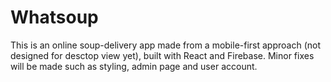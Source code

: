 # Whatsoup
This is an online soup-delivery app made from a mobile-first approach (not designed for desctop view yet), built with React and Firebase. 
Minor fixes will be made such as styling, admin page and user account.
